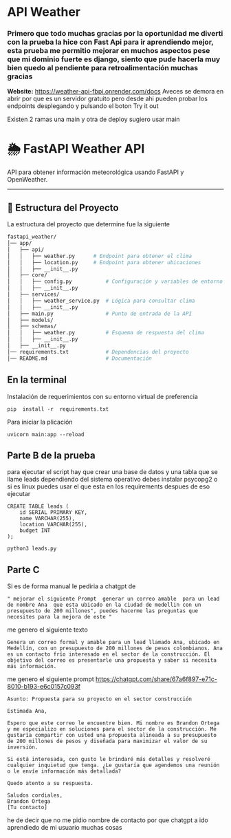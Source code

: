 # API Weather

### Primero que todo muchas gracias por la oportunidad  me diverti con la prueba la hice con Fast Api para ir aprendiendo mejor, esta prueba me permitio mejorar en muchos aspectos pese que mi dominio fuerte es django, siento que pude hacerla muy bien quedo al pendiente  para retroalimentación muchas gracias

**Website:**  https://weather-api-fbpi.onrender.com/docs
Aveces se demora en abrir por que es un servidor gratuito pero desde ahi pueden probar los endpoints  desplegando y pulsando el boton Try it out

Existen 2 ramas una main y otra de deploy sugiero usar main 

# 🌦️ FastAPI Weather API  

API para obtener información meteorológica usando FastAPI y OpenWeather.

---

## 📂 Estructura del Proyecto  

La estructura del proyecto que determine fue la siguiente

```bash
fastapi_weather/
│── app/
│   ├── api/
│   │   ├── weather.py      # Endpoint para obtener el clima
│   │   ├── location.py     # Endpoint para obtener ubicaciones
│   │   ├── __init__.py
│   ├── core/
│   │   ├── config.py           # Configuración y variables de entorno
│   │   ├── __init__.py
│   ├── services/
│   │   ├── weather_service.py  # Lógica para consultar clima
│   │   ├── __init__.py
│   ├── main.py                 # Punto de entrada de la API
│   ├── models/
│   ├── schemas/
│   │   ├── weather.py          # Esquema de respuesta del clima
│   │   ├── __init__.py
│   ├── __init__.py
│── requirements.txt            # Dependencias del proyecto
│── README.md                   # Documentación

```


## En la terminal 
Instalación de requerimientos  con su entorno virtual de preferencia  
```
pip  install -r  requirements.txt  
```
Para iniciar la plicación  
```
uvicorn main:app --reload  
```

## Parte B de la prueba 
para ejecutar el script hay que crear una base de datos  y una tabla que se llame leads
dependiendo del sistema operativo debes instalar psycopg2  o si es linux puedes usar el que esta en los requirements despues de eso ejecutar    

```
CREATE TABLE leads (
    id SERIAL PRIMARY KEY,
    name VARCHAR(255),
    location VARCHAR(255),
    budget INT
);
```

```
python3 leads.py  
```

##  Parte  C

Si es de forma manual le pediria a chatgpt de  

```
" mejorar el siguiente Prompt  generar un correo amable  para un lead de nombre Ana  que esta ubicado en la ciudad de medellin con un presupuesto de 200 millones", puedes hacerme las preguntas que necesites para la mejora de este "
```
me genero el siguiente texto

```
Genera un correo formal y amable para un lead llamado Ana, ubicado en Medellín, con un presupuesto de 200 millones de pesos colombianos. Ana es un contacto frío interesado en el sector de la construcción. El objetivo del correo es presentarle una propuesta y saber si necesita más información.
```
me genero el siguiente prompt https://chatgpt.com/share/67a6f897-e71c-8010-b193-e6c0157c093f

```
Asunto: Propuesta para su proyecto en el sector construcción

Estimada Ana,

Espero que este correo le encuentre bien. Mi nombre es Brandon Ortega y me especializo en soluciones para el sector de la construcción. Me gustaría compartir con usted una propuesta alineada a su presupuesto de 200 millones de pesos y diseñada para maximizar el valor de su inversión.

Si está interesada, con gusto le brindaré más detalles y resolveré cualquier inquietud que tenga. ¿Le gustaría que agendemos una reunión o le envíe información más detallada?

Quedo atento a su respuesta.

Saludos cordiales,
Brandon Ortega
[Tu contacto]
```
he de decir que no me pidio nombre de contacto por que chatgpt a ido aprendiedo de mi usuario muchas cosas